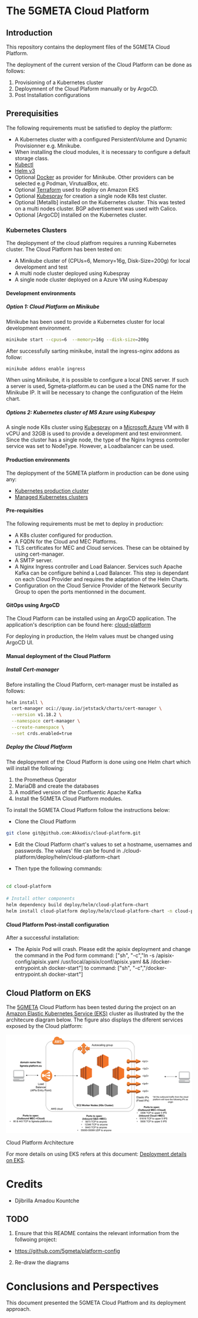 # The 5GMETA Cloud Platform

## Introduction

This repository contains the deployment files of the 5GMETA Cloud Platform. 

The deployment of the current version of the Cloud Platform can be done as follows:

1. Provisioning of a Kubernetes cluster
2. Deploymnent of the Cloud Plaform manually or by ArgoCD.
3. Post Installation configurations

## Prerequisities

The following requirements must be satisfied to deploy the platform:

-  A Kubernetes cluster with a configured PersistentVolume and Dynamic Provisionner e.g. Minikube.
-  When installing the cloud modules, it is necessary to configure a default storage class.
-  [Kubectl](https://kubernetes.io/docs/tasks/tools/#kubectl)
-  [Helm v3](https://helm.sh/docs/intro/install/)
-  Optional [Docker](https://www.docker.com/get-started/) as provider for Minikube. Other providers can be selected e.g Podman, VirutualBox, etc.
-  Optional [Terraform](https://developer.hashicorp.com/terraform/install?product_intent=terraform) used to deploy on Amazon EKS
-  Optional [Kubespray](https://github.com/kubernetes-sigs/kubespray) for creation a single node K8s test cluster.
-  Optional [Metallb] installed on the Kubernetes cluster. This was tested on a multi nodes cluster. BGP advertisement was used with Calico. 
-  Optional [ArgoCD] installed on the Kubernetes cluster. 

### Kubernetes Clusters

The deplopyment of the cloud platfrom requires a running Kubernetes cluster. The Cloud Platform has been tested on:
- A Minikube cluster of (CPUs=6, Memory=16g, Disk-Size=200g) for local development and test
- A multi node cluster deployed using Kubespray
- A single node cluster deployed on a Azure VM using Kubespay

#### Development environments

##### Option 1: Cloud Platform on Minikube <a name="cloud-platform-minikube"></a>

Minikube has been used to provide a Kubernetes cluster for local development environment.

```bash
minikube start --cpus=6  --memory=16g --disk-size=200g
```

After successfully sarting minikube, install the ingress-nginx addons as follow:

```bash
minikube addons enable ingress
```

When using Minikube, it is possible to configure a local DNS server. If such a server is used,
5gmeta-platform.eu can be used a the DNS name for the Minikube IP. It will be necessary to change the configuration of the Helm chart.

##### Options 2: Kubernetes cluster of MS Azure using Kubespay

A single node K8s cluster using [Kubespray](https://github.com/kubernetes-sigs/kubespray) on a [Microsoft Azure](https://azure.microsoft.com/en-us/) VM with  8 vCPU and 32GB is used to provide a development and test environment. Since the cluster has a single node, the type of the Nginx Ingress controller service was set to NodeType. However, a Loadbalancer can be used. 

#### Production environments

The deplopyment of the 5GMETA platform in production can be done using any:

- [Kubernetes production cluster](https://kubernetes.io/docs/setup/production-environment/)
- [Managed Kubernetes clusters](https://kubernetes.io/docs/setup/production-environment/turnkey-solutions/)

#### Pre-requisities

The following requirements must be met to deploy in production:
- A K8s cluster configured for production.
- A FQDN for the Cloud and MEC Platforms.
- TLS certificates for MEC and Cloud services. These can be obtained by using cert-manager.
- A SMTP server.
- A Nginx Ingress controller and Load Balancer. Services such Apache Kafka can be configure behind a Load Balancer. This step is dependant on each Cloud Provider and requires the adaptation of the Helm Charts.
- Configuration on the Cloud Service Provider of the Network Security Group to open the ports mentionned in the document.

#### GitOps using ArgoCD

The Cloud Platform can be installed using an ArgoCD application. The application's description can be found here: [cloud-platform](https://github.com/Akkodis/cloud-platform/tree/main/deploy/argocd)

For deploying in production, the Helm values must be changed using ArgoCD UI. 


#### Manual deployment of the Cloud Platform


##### Install Cert-manager 


Before installing the Cloud Platform, cert-manager must be installed as follows:

```bash
helm install \
  cert-manager oci://quay.io/jetstack/charts/cert-manager \
  --version v1.18.2 \
  --namespace cert-manager \
  --create-namespace \
  --set crds.enabled=true
```

##### Deploy the Cloud Platform

The deplopyment of the Cloud Platform is done using one Helm chart which will install the following:

1. the Prometheus Operator
2. MariaDB and create the databases
3. A modified version of the Confluentic Apache Kafka
4. Install the 5GMETA Cloud Platform modules.

To install the 5GMETA Cloud Platform follow the instructions below:

- Clone the Cloud Platform

```bash
git clone git@github.com:Akkodis/cloud-platform.git
```

- Edit the Cloud Platform chart's values to set a hostname, usernames and passwords. The values' file can be found in ./cloud-platform/deploy/helm/cloud-platform-chart

- Then type the following commands:

```bash

cd cloud-platform

# Install other components
helm dependency build deploy/helm/cloud-platform-chart
helm install cloud-platform deploy/helm/cloud-platform-chart -n cloud-platform --create-namespace
```

#### Cloud Platform Post-install configuration

After a successful installation:

-  The Apisix Pod will crash. Please edit the apisix deployment and change the command in the Pod form command: ["sh", "-c","ln -s /apisix-config/apisix.yaml /usr/local/apisix/conf/apisix.yaml && /docker-entrypoint.sh docker-start"] to command: ["sh", "-c","/docker-entrypoint.sh docker-start"]


## Cloud Platform on EKS <a name="cloud-platform-eks"></a>

The [5GMETA](https://cordis.europa.eu/project/id/957360) Cloud Platform has been tested during the project on an [Amazon Elastic Kubernetes Service (EKS)](https://aws.amazon.com/eks/) cluster as  illustrated by the  the architecure diagram below. The figure also displays the diferent services exposed by the Cloud platform:

<p align="center">
<img src="./docs/images/Cloud%20Architecture.png">

Cloud Platform Architecture
</p>

For more details on using EKS refers at this document: [Deployment details on EKS](./docs/deployment-options/eks.md).

# Credits

- Djibrilla Amadou Kountche

## TODO

1. Ensure that this README contains the relevant information from the follwoing project:
  - https://github.com/5gmeta/platform-config
2. Re-draw the diagrams

# Conclusions and Perspectives

This document presented the 5GMETA Cloud Platfrom and its deployment approach.

